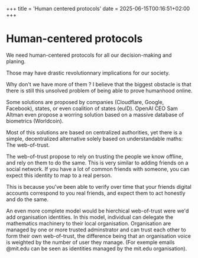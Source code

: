 +++
title = 'Human centered protocols'
date = 2025-06-15T00:16:51+02:00
+++

# Human-centered protocols

We need <span class="orange">human-centered protocols</span> for all our
decision-making and planing.

Those may have drastic revolutionnary implications for our society.

Why don't we have more of them ? I believe that the biggest obstacle is that
there is still this unsolved problem of being able to prove humanhood online.

Some solutions are proposed by companies (Cloudflare, Google, Facebook),
states, or even coalition of states (euID). OpenAI CEO Sam Altman even propose
a worring solution based on a massive database of biometrics (Worldcoin).

Most of this solutions are based on centralized authorities, yet there is a
simple, decentralized alternative solely based on understandable maths: The
<span class="green">web-of-trust</span>.

The <span class="green">web-of-trust</span> propose to rely on trusting the
people we know offline, and rely on them to do the same. This is very similar
to adding friends on a social network. If you have a lot of common friends with
someone, you can expect this identity to map to a real person.

This is because you've been able to verify over time that your friends digital
accounts correspond to you real friends, and expect them to act honestly and do
the same.

An even more complete model would be <span class="darkgreen">hierchical
web-of-trust</span> were we'd add organisation identities. In this model,
individual can delegate the mathematics machinery to their local organisation.
Organisation are managed by one or more trusted adminstrator and can trust each
other to form their own web-of-trust, the difference being that an organisation
voice is weighted by the number of user they manage. (For exemple emails
@mit.edu can be seen as identities managed by the mit.edu organisation).
